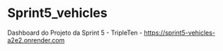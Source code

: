 # Sprint5_vehicles

Dashboard do Projeto da Sprint 5 - TripleTen -
https://sprint5-vehicles-a2e2.onrender.com

